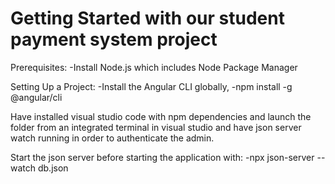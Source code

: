 # Getting Started with our student payment system project
Prerequisites:
-Install Node.js which includes Node Package Manager

Setting Up a Project:
-Install the Angular CLI globally,
-npm install -g @angular/cli

Have installed visual studio code with npm dependencies and launch the folder from an integrated terminal in visual studio
and have json server watch running in order to authenticate the admin.

Start the json server before starting the application with:
-npx json-server --watch db.json
